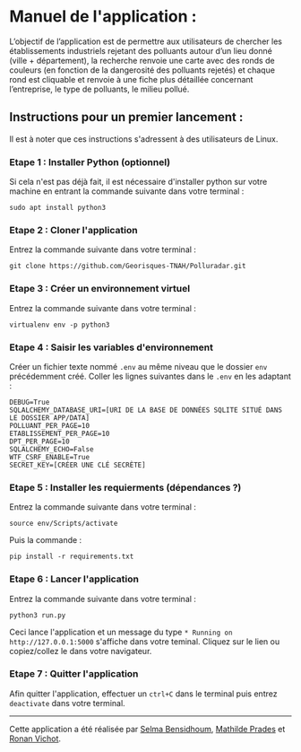 # Manuel de l'application :

L’objectif de l’application est de permettre aux utilisateurs de chercher les établissements industriels rejetant des polluants autour d’un lieu donné (ville + département), la recherche renvoie une carte avec des ronds de couleurs (en fonction de la dangerosité des polluants rejetés) et chaque rond est cliquable et renvoie à une fiche plus détaillée concernant l’entreprise, le type de polluants, le milieu pollué.

## Instructions pour un premier lancement :
Il est à noter que ces instructions s'adressent  à des utilisateurs de Linux. 

### Etape 1 : Installer Python (optionnel)
Si cela n'est pas déjà fait, il est nécessaire d'installer python sur votre machine en entrant la commande suivante dans votre terminal :

    sudo apt install python3

### Etape 2 : Cloner l'application
Entrez la commande suivante dans votre terminal : 

    git clone https://github.com/Georisques-TNAH/Polluradar.git

### Etape 3 : Créer un environnement virtuel
Entrez la commande suivante dans votre terminal : 

    virtualenv env -p python3

### Etape 4 : Saisir les variables d'environnement 
Créer un fichier texte nommé `.env` au même niveau que le dossier `env` précédemment créé. 
Coller les lignes suivantes dans le `.env` en les adaptant : 

    DEBUG=True
    SQLALCHEMY_DATABASE_URI=[URI DE LA BASE DE DONNÉES SQLITE SITUÉ DANS LE DOSSIER APP/DATA]
    POLLUANT_PER_PAGE=10
    ETABLISSEMENT_PER_PAGE=10
    DPT_PER_PAGE=10
    SQLALCHEMY_ECHO=False
    WTF_CSRF_ENABLE=True
    SECRET_KEY=[CRÉER UNE CLÉ SECRÈTE]

### Etape 5 : Installer les requierments (dépendances ?)
Entrez la commande suivante dans votre terminal :

    source env/Scripts/activate
Puis la commande : 

    pip install -r requirements.txt

### Etape 6 : Lancer l'application
Entrez la commande suivante dans votre terminal :

    python3 run.py
Ceci lance l'application et un message du type `* Running on http://127.0.0.1:5000` s'affiche dans votre teminal. Cliquez sur le lien ou copiez/collez le dans votre navigateur. 

### Etape 7 : Quitter l'application 
Afin quitter l'application, effectuer un `ctrl+C` dans le terminal puis entrez `deactivate` dans votre terminal. 

----------------------------------------------------------------------------------------------------------------------------------------------------------------------

Cette application a été réalisée par [Selma Bensidhoum](https://github.com/SelmaKaina), [Mathilde Prades](https://github.com/Mathilde-prds) et [Ronan Vichot](https://github.com/RonanT8).
